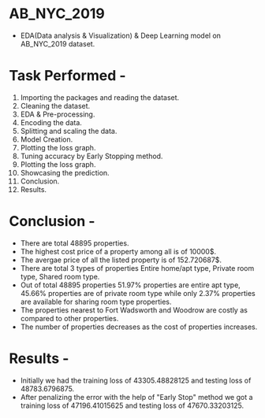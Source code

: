 # AB_NYC_2019
- EDA(Data analysis & Visualization) & Deep Learning model on AB_NYC_2019 dataset.

# Task Performed -
1. Importing the packages and reading the dataset.
2. Cleaning the dataset.
3. EDA & Pre-processing.
4. Encoding the data.
5. Splitting and scaling the data.
6. Model Creation.
7. Plotting the loss graph.
8. Tuning accuracy by Early Stopping method.
9. Plotting the loss graph.
10. Showcasing the prediction.
11. Conclusion.
12. Results.
  
# Conclusion -
- There are total 48895 properties.
- The highest cost price of a property among all is of 10000$.
- The avergae price of all the listed property is of 152.720687$.
- There are total 3 types of properties Entire home/apt type, Private room type, Shared room type.
- Out of total 48895 properties 51.97% properties are entire apt type, 45.66% properties are of private room type while only 2.37% properties are available for sharing room type properties.
- The properties nearest to Fort Wadsworth and Woodrow are costly as compared to other properties.
- The number of properties decreases as the cost of properties increases.

# Results -
- Initially we had the training loss of 43305.48828125 and testing loss of 48783.6796875.
- After penalizing the error with the help of "Early Stop" method we got a training loss of 47196.41015625 and testing loss of 47670.33203125.
